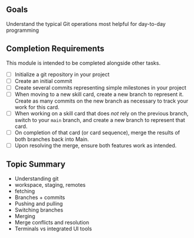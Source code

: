 ## Goals
Understand the typical Git operations most helpful for day-to-day programming

## Completion Requirements
This module is intended to be completed alongside other tasks.

- [ ] Initialize a git repository in your project
- [ ] Create an initial commit
- [ ] Create several commits representing simple milestones in your project
- [ ] When moving to a new skill card, create a new branch to represent it. Create as many commits on the new branch as necessary to track your work for this card. 
- [ ] When working on a skill card that does _not_ rely on the previous branch, switch to your `main` branch, and create a new branch to  represent that card.
- [ ] On completion of that card (or card sequence), merge the results of both branches back into Main.
- [ ] Upon resolving the merge, ensure both features work as intended.

## Topic Summary
- Understanding git
- workspace, staging, remotes
- fetching
- Branches + commits
- Pushing and pulling
- Switching branches
- Merging
- Merge conflicts and resolution
- Terminals vs integrated UI tools

